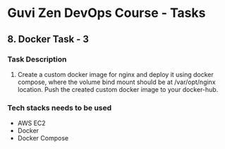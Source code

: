 # Guvi Zen DevOps Course - Tasks

## 8. Docker Task - 3

### Task Description

1. Create a custom docker image for nginx and deploy it using docker compose, where the volume bind mount should be at /var/opt/nginx location. Push the created custom docker image to your docker-hub.

### Tech stacks needs to be used

- AWS EC2
- Docker
- Docker Compose